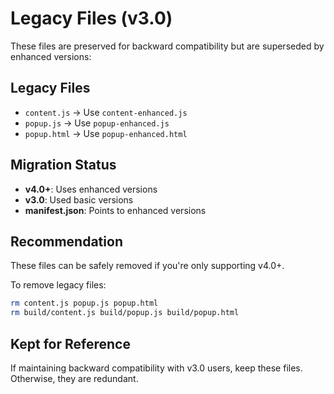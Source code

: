 # Legacy Files (v3.0)

These files are preserved for backward compatibility but are superseded by enhanced versions:

## Legacy Files
- `content.js` → Use `content-enhanced.js`
- `popup.js` → Use `popup-enhanced.js`  
- `popup.html` → Use `popup-enhanced.html`

## Migration Status
- **v4.0+**: Uses enhanced versions
- **v3.0**: Used basic versions
- **manifest.json**: Points to enhanced versions

## Recommendation
These files can be safely removed if you're only supporting v4.0+.

To remove legacy files:
```bash
rm content.js popup.js popup.html
rm build/content.js build/popup.js build/popup.html
```

## Kept for Reference
If maintaining backward compatibility with v3.0 users, keep these files.
Otherwise, they are redundant.
